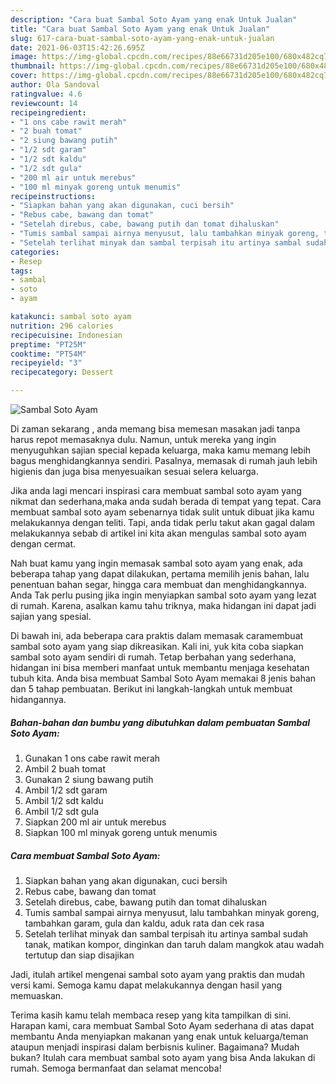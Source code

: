 ```yaml
---
description: "Cara buat Sambal Soto Ayam yang enak Untuk Jualan"
title: "Cara buat Sambal Soto Ayam yang enak Untuk Jualan"
slug: 617-cara-buat-sambal-soto-ayam-yang-enak-untuk-jualan
date: 2021-06-03T15:42:26.695Z
image: https://img-global.cpcdn.com/recipes/88e66731d205e100/680x482cq70/sambal-soto-ayam-foto-resep-utama.jpg
thumbnail: https://img-global.cpcdn.com/recipes/88e66731d205e100/680x482cq70/sambal-soto-ayam-foto-resep-utama.jpg
cover: https://img-global.cpcdn.com/recipes/88e66731d205e100/680x482cq70/sambal-soto-ayam-foto-resep-utama.jpg
author: Ola Sandoval
ratingvalue: 4.6
reviewcount: 14
recipeingredient:
- "1 ons cabe rawit merah"
- "2 buah tomat"
- "2 siung bawang putih"
- "1/2 sdt garam"
- "1/2 sdt kaldu"
- "1/2 sdt gula"
- "200 ml air untuk merebus"
- "100 ml minyak goreng untuk menumis"
recipeinstructions:
- "Siapkan bahan yang akan digunakan, cuci bersih"
- "Rebus cabe, bawang dan tomat"
- "Setelah direbus, cabe, bawang putih dan tomat dihaluskan"
- "Tumis sambal sampai airnya menyusut, lalu tambahkan minyak goreng, tambahkan garam, gula dan kaldu, aduk rata dan cek rasa"
- "Setelah terlihat minyak dan sambal terpisah itu artinya sambal sudah tanak, matikan kompor, dinginkan dan taruh dalam mangkok atau wadah tertutup dan siap disajikan"
categories:
- Resep
tags:
- sambal
- soto
- ayam

katakunci: sambal soto ayam 
nutrition: 296 calories
recipecuisine: Indonesian
preptime: "PT25M"
cooktime: "PT54M"
recipeyield: "3"
recipecategory: Dessert

---
```



![Sambal Soto Ayam](https://img-global.cpcdn.com/recipes/88e66731d205e100/680x482cq70/sambal-soto-ayam-foto-resep-utama.jpg)

Di zaman  sekarang , anda memang bisa memesan masakan jadi tanpa harus repot memasaknya dulu. Namun, untuk mereka yang ingin menyuguhkan sajian special kepada keluarga, maka kamu memang lebih bagus menghidangkannya sendiri. Pasalnya, memasak di rumah jauh lebih higienis dan juga bisa menyesuaikan sesuai selera keluarga.

Jika anda lagi mencari inspirasi cara membuat sambal soto ayam yang nikmat dan sederhana,maka anda sudah berada di tempat yang tepat. Cara membuat sambal soto ayam  sebenarnya tidak sulit untuk dibuat jika kamu melakukannya dengan teliti. Tapi, anda tidak perlu takut akan gagal dalam melakukannya 
sebab di artikel ini kita akan mengulas sambal soto ayam dengan cermat.  



Nah buat kamu yang ingin memasak sambal soto ayam yang enak, ada beberapa tahap yang dapat dilakukan, pertama memilih jenis bahan, lalu penentuan bahan segar, hingga cara membuat dan menghidangkannya. Anda Tak perlu pusing jika ingin menyiapkan sambal soto ayam yang lezat di rumah. Karena, asalkan kamu  tahu triknya, maka hidangan ini dapat jadi sajian yang spesial.

Di bawah ini, ada beberapa cara praktis  dalam memasak caramembuat sambal soto ayam yang siap dikreasikan. Kali ini, yuk kita coba siapkan sambal soto ayam sendiri di rumah. Tetap berbahan yang sederhana, hidangan ini bisa memberi manfaat untuk membantu menjaga kesehatan tubuh kita. Anda bisa membuat Sambal Soto Ayam memakai 8 jenis bahan dan 5 tahap pembuatan. Berikut ini langkah-langkah untuk membuat hidangannya.

<!--inarticleads1-->

##### Bahan-bahan dan bumbu yang dibutuhkan dalam pembuatan Sambal Soto Ayam:

1. Gunakan 1 ons cabe rawit merah
1. Ambil 2 buah tomat
1. Gunakan 2 siung bawang putih
1. Ambil 1/2 sdt garam
1. Ambil 1/2 sdt kaldu
1. Ambil 1/2 sdt gula
1. Siapkan 200 ml air untuk merebus
1. Siapkan 100 ml minyak goreng untuk menumis




<!--inarticleads2-->

##### Cara membuat Sambal Soto Ayam:

1. Siapkan bahan yang akan digunakan, cuci bersih
1. Rebus cabe, bawang dan tomat
1. Setelah direbus, cabe, bawang putih dan tomat dihaluskan
1. Tumis sambal sampai airnya menyusut, lalu tambahkan minyak goreng, tambahkan garam, gula dan kaldu, aduk rata dan cek rasa
1. Setelah terlihat minyak dan sambal terpisah itu artinya sambal sudah tanak, matikan kompor, dinginkan dan taruh dalam mangkok atau wadah tertutup dan siap disajikan




Jadi, itulah artikel mengenai  sambal soto ayam  yang praktis dan mudah versi kami. Semoga kamu dapat melakukannya dengan hasil yang memuaskan. 

Terima kasih kamu telah membaca resep yang kita tampilkan di sini. Harapan kami, cara membuat  Sambal Soto Ayam sederhana di atas dapat membantu Anda menyiapkan makanan yang enak untuk keluarga/teman ataupun menjadi inspirasi dalam berbisnis kuliner. Bagaimana? Mudah bukan? Itulah cara membuat sambal soto ayam yang bisa Anda lakukan di rumah. Semoga bermanfaat dan selamat mencoba!

